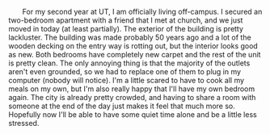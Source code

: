 &nbsp;&nbsp;&nbsp;&nbsp;&nbsp;&nbsp; For my second year at UT, I am officially living off-campus. I secured an two-bedroom apartment with a friend that I met at church, and we just moved in today (at least partially). The exterior of the building is pretty lackluster. The building was made probably 50 years ago and a lot of the wooden decking on the entry way is rotting out, but the interior looks good as new. Both bedrooms have completely new carpet and the rest of the unit is pretty clean. The only annoying thing is that the majority of the outlets aren't even grounded, so we had to replace one of them to plug in my computer (nobody will notice). I'm a little scared to have to cook all my meals on my own, but I'm also really happy that I'll have my own bedroom again. The city is already pretty crowded, and having to share a room with someone at the end of the day just makes it feel that much more so. Hopefully now I'll be able to have some quiet time alone and be a little less stressed.